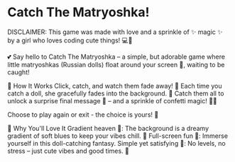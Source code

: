 # Catch The Matryoshka! 

DISCLAIMER: This game was made with love and a sprinkle of ✨ magic ✨ by a girl who loves coding cute things! 💻🌸

💕 Say hello to Catch The Matryoshka – a simple, but adorable game where little matryoshkas (Russian dolls) float around your screen 🌸, waiting to be caught!

🌟 How It Works
Click, catch, and watch them fade away! 🐣 
Each time you catch a doll, she gracefully fades into the background. 🌈
Catch them all to unlock a surprise final message 🎉 – and a sprinkle of confetti magic! 🎊✨

Choose to play again or exit - the choice is yours! 👑

🎨 Why You'll Love It
Gradient heaven 🌈: 
The background is a dreamy gradient of soft blues to keep your vibes chill. 🌸
Full-screen fun 🌟: 
Immerse yourself in this doll-catching fantasy.
Simple yet satisfying 💅: 
No levels, no stress – just cute vibes and good times. 💖
